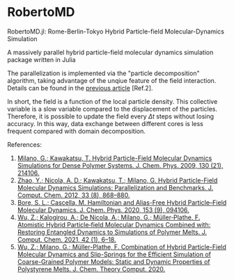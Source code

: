 # RobertoMD

RobertoMD.jl: Rome-Berlin-Tokyo Hybrid Particle-field Molecular-Dynamics Simulation

A massively parallel hybrid particle-field molecular dynamics simulation package written in Julia

The parallelization is implemented via the "particle decomposition" algorithm, taking advantage of the unqiue feature of the field interaction. Details can be found in the [previous article](https://doi.org/10.1002/jcc.22883) [Ref.2].

In short, the field is a function of the local particle density. This collective variable is a slow variable compared to the displacement of the particles. Therefore, it is possible to update the field every $\Delta t$ steps without losing accuracy. In this way, data exchange between different cores is less frequent compared with domain decomposition.

References:

1. [Milano, G.; Kawakatsu, T. Hybrid Particle-Field Molecular Dynamics Simulations for Dense Polymer Systems. J. Chem. Phys. 2009, 130 (21), 214106.](https://doi.org/10.1063/1.3142103)
2. [Zhao, Y.; Nicola, A. D.; Kawakatsu, T.; Milano, G. Hybrid Particle-Field Molecular Dynamics Simulations: Parallelization and Benchmarks. J. Comput. Chem. 2012, 33 (8), 868–880.](https://doi.org/10.1002/jcc.22883)
3. [Bore, S. L.; Cascella, M. Hamiltonian and Alias-Free Hybrid Particle–Field Molecular Dynamics. J. Chem. Phys. 2020, 153 (9), 094106.](https://doi.org/10.1063/5.0020733)
4. [Wu, Z.; Kalogirou, A.; De Nicola, A.; Milano, G.; Müller‐Plathe, F. Atomistic Hybrid Particle‐field Molecular Dynamics Combined with: Restoring Entangled Dynamics to Simulations of Polymer Melts. J. Comput. Chem. 2021, 42 (1), 6–18.](https://doi.org/10.1002/jcc.26428)
5. [Wu, Z.; Milano, G.; Müller-Plathe, F. Combination of Hybrid Particle-Field Molecular Dynamics and Slip-Springs for the Efficient Simulation of Coarse-Grained Polymer Models: Static and Dynamic Properties of Polystyrene Melts. J. Chem. Theory Comput. 2020.](https://doi.org/10.1021/acs.jctc.0c00954)
